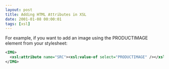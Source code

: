 ```yaml
---
layout: post
title: Adding HTML Attributes in XSL
date: 2001-01-08 00:00:01
tags: [xsl]
---
```


For example, if you want to add an image using the PRODUCTIMAGE element from your stylesheet:


```xml
<IMG>
  <xsl:attribute name="SRC"><xsl:value-of select="PRODUCTIMAGE" /></xsl:attribute>
</IMG>
```

